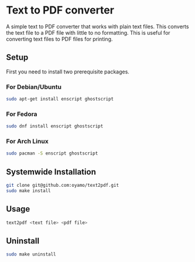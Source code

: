 # Text to PDF converter
A simple text to PDF converter that works with plain text files. This converts the text file to a PDF file with little to no formatting. This is useful for converting text files to PDF files for printing.

## Setup 
First you need to install two prerequisite packages.

### For Debian/Ubuntu
```bash
sudo apt-get install enscript ghostscript
```

### For Fedora
```bash
sudo dnf install enscript ghostscript
```

### For Arch Linux
```bash
sudo pacman -S enscript ghostscript
```

## Systemwide Installation
```bash
git clone git@github.com:oyamo/text2pdf.git
sudo make install
```

## Usage
```bash
text2pdf <text file> <pdf file>
```

## Uninstall
```bash
sudo make uninstall
```